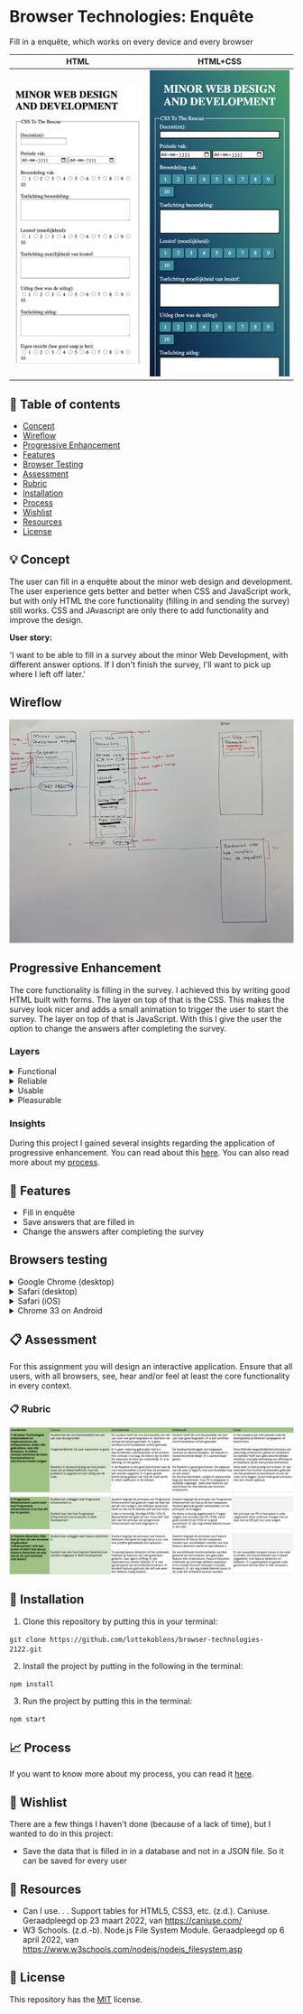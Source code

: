 # Browser Technologies: Enquête

Fill in a enquête, which works on every device and every browser

HTML | HTML+CSS 
:-------------------------:|:-------------------------:
![HTML](https://github.com/lottekoblens/browser-technologies-2122/blob/main/images/css-html.png) |  ![HTML and CSS](https://github.com/lottekoblens/browser-technologies-2122/blob/main/images/css-better.png) 

## :bookmark_tabs: Table of contents
* [Concept](https://github.com/lottekoblens/browser-technologies-2122#bulb-concept)
* [Wireflow](https://github.com/lottekoblens/browser-technologies-2122#wireflow)
* [Progressive Enhancement](https://github.com/lottekoblens/browser-technologies-2122#progressive-enhancement)
* [Features](https://github.com/lottekoblens/browser-technologies-2122#high_brightness-features)
* [Browser Testing](https://github.com/lottekoblens/browser-technologies-2122#browsers-testing)
* [Assessment](https://github.com/lottekoblens/browser-technologies-2122#clipboard-assessment)
* [Rubric](https://github.com/lottekoblens/browser-technologies-2122#clipboard-rubric)
* [Installation](https://github.com/lottekoblens/browser-technologies-2122#wrench-installation)
* [Process](https://github.com/lottekoblens/browser-technologies-2122#chart_with_upwards_trend-process)
* [Wishlist](https://github.com/lottekoblens/browser-technologies-2122#pencil-wishlist)
* [Resources](https://github.com/lottekoblens/browser-technologies-2122#open_file_folder-resources)
* [License](https://github.com/lottekoblens/browser-technologies-2122#bookmark-license)

## :bulb: Concept

The user can fill in a enquête about the minor web design and development. The user experience gets better and better when CSS and JavaScript work, but with only HTML the core functionality (filling in and sending the survey) still works. CSS and JAvascript are only there to add functionality and improve the design.

**User story:**

'I want to be able to fill in a survey about the minor Web Development, with different answer options. If I don't finish the survey, I'll want to pick up where I left off later.'

## Wireflow

<img src="https://github.com/lottekoblens/browser-technologies-2122/blob/main/images/wireflow.jpg" width="600">

## Progressive Enhancement

The core functionality is filling in the survey. I achieved this by writing good HTML built with forms. 
The layer on top of that is the CSS. This makes the survey look nicer and adds a small animation to trigger the user to start the survey. 
The layer on top of that is JavaScript. With this I give the user the option to change the answers after completing the survey.

### Layers

<details>
  <summary>Functional</summary>
  
* Users fill in and submit a survey
* User can fill in survey with the use of the keyboard
</details>

<details>
  <summary>Reliable</summary>
  
* Validate the form by using the required attribute in HTML
</details>

<details>
  <summary>Usable</summary>
  
* CSS for more positioning elements, adding padding and margin to make everything more readable.
* Focus state added with CSS
* Hover state for buttons added with CSS
* Show a green border with CSS around the input field when the input is valid
</details>

<details>
  <summary>Pleasurable</summary>
  
* Answers will be stored in json files
* Change answers after completing the entire survey
* Animation to trigger the user to start the survey
</details>

### Insights

During this project I gained several insights regarding the application of progressive enhancement. You can read about this [here](https://github.com/lottekoblens/browser-technologies-2122/wiki/Inzichten). You can also read more about my [process]().

## :high_brightness: Features

* Fill in enquête
* Save answers that are filled in
* Change the answers after completing the survey

## Browsers testing

<details>
  <summary>Google Chrome (desktop)</summary>
  
  This is the browser I used to develop the survey, so everything works great in this browser.
  
* Disable Javascript: 
  - You can no longer change answers (because this requires client side JavaScript)
  - Animation on page load doesn't work anymore
* Disable CSS: 
  - Survey can still be completed and sent correctly
* Focus state: 
  - The focus state works properly in Chrome
</details>

<details>
  <summary>Safari (desktop)</summary>
  
  Survey works fine and looks good on this browser.
  
* Disable Javascript: 
  - You can no longer change answers (because this requires client side JavaScript)
  - Animation on page load doesn't work anymore
* Disable CSS: 
  - Survey can still be completed and sent correctly
* Focus state: 
  - The focus state works properly in Safari
</details>

<details>
  <summary>Safari (iOS)</summary>
  
  Survey works fine and looks good on this browser.

* Disable Javascript: 
  - You can no longer change answers (because this requires client side JavaScript)
  - Animation on page load doesn't work anymore
* Disable CSS: 
  - Survey can still be completed and sent correctly
* Border of the input fields is almost invisible, so I made it more visible with the following code:
  ```css
  input[type="text"],
  input[type="date"],
  textarea {
    border: 0.15em solid black;
  }
  ```
</details>

<details>
  <summary>Chrome 33 on Android</summary>
  
  Survey works fine and looks good on this browser. Only JavaScript is not working, but that is not a problem for achieving the core functionality.

* Disable Javascript: 
  - You can no longer change answers (because this requires client side JavaScript)
  - Animation on page load doesn't work anymore
* Disable CSS: 
  - Survey can still be completed and sent correctly
* Border of the input fields is almost invisible, so I made it more visible with the following code:
  ```css
  input[type="text"],
  input[type="date"],
  textarea {
    border: 0.15em solid black;
  }
  ```
</details>

## :clipboard: Assessment

For this assignment you will design an interactive application. Ensure that all users, with all browsers, see, hear and/or feel at least the core functionality in every context.

### :clipboard: Rubric

![Rubric](https://github.com/lottekoblens/browser-technologies-2122/blob/main/images/rubric.png)

## :wrench: Installation

1. Clone this repository by putting this in your terminal:

`git clone https://github.com/lottekoblens/browser-technologies-2122.git`

2. Install the project by putting in the following in the terminal:

`npm install`

3. Run the project by putting this in the terminal:

`npm start`

## :chart_with_upwards_trend: Process

If you want to know more about my process, you can read it [here](https://github.com/lottekoblens/browser-technologies-2122/wiki/Proces).

## :pencil: Wishlist

There are a few things I haven't done (because of a lack of time), but I wanted to do in this project:

* Save the data that is filled in in a database and not in a JSON file. So it can be saved for every user

## :open_file_folder: Resources

* Can I use. . . Support tables for HTML5, CSS3, etc. (z.d.). Caniuse. Geraadpleegd op 23 maart 2022, van https://caniuse.com/
* W3 Schools. (z.d.-b). Node.js File System Module. Geraadpleegd op 6 april 2022, van https://www.w3schools.com/nodejs/nodejs_filesystem.asp

## :bookmark: License

This repository has the [MIT](https://github.com/lottekoblens/browser-technologies-2122/blob/main/LICENSE) license.

